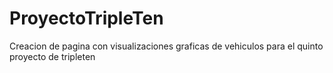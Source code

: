 # ProyectoTripleTen
 Creacion de pagina con visualizaciones graficas de vehiculos para el quinto proyecto de tripleten

